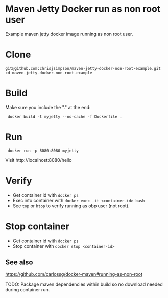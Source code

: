 # Maven Jetty Docker run as non root user

Example maven jetty docker image running as non root user.

# Clone
    git@github.com:chrisjsimpson/maven-jetty-docker-non-root-example.git 
    cd maven-jetty-docker-non-root-example

# Build
Make sure you include the "." at the end: 

     docker build -t myjetty --no-cache -f Dockerfile .

# Run

     docker run -p 8080:8080 myjetty

Visit http://localhost:8080/hello 

# Verify

- Get container id with `docker ps`
- Exec into container with `docker exec -it <container-id> bash`
- See `top` or `htop` to verify running as obp user (not root).

# Stop container

- Get container id with `docker ps`
- Stop container with `docker stop <container-id>`


## See also

https://github.com/carlossg/docker-maven#running-as-non-root

TODO: Package maven dependencies within build so no download needed during 
container run.
